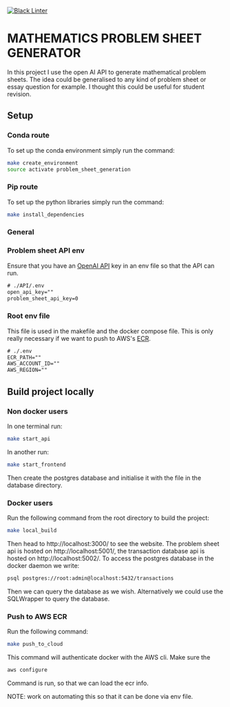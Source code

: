[![Black Linter](https://github.com/BenjaminWills/problem_sheet_generator/actions/workflows/test_build.yml/badge.svg)](https://github.com/BenjaminWills/problem_sheet_generator/actions/workflows/test_build.yml)

# MATHEMATICS PROBLEM SHEET GENERATOR

In this project I use the open AI API to generate mathematical problem sheets. The idea could be generalised to any kind of problem sheet or essay question for example. I thought this could be useful for student revision.

## Setup

### Conda route

To set up the conda environment simply run the command:

```sh
make create_environment
source activate problem_sheet_generation
```

### Pip route

To set up the python libraries simply run the command:

```sh
make install_dependencies
```

### General

### Problem sheet API env

Ensure that you have an [OpenAI API](https://platform.openai.com/account/api-keys) key in an env file so that the API can run.

```txt
# ./API/.env
open_api_key=""
problem_sheet_api_key=0
```

### Root env file

This file is used in the makefile and the docker compose file. This is only really necessary if we want to push to AWS's [ECR](https://docs.aws.amazon.com/ecr/index.html).

```txt
# ./.env
ECR_PATH=""
AWS_ACCOUNT_ID=""
AWS_REGION=""
```

## Build project locally

### Non docker users

In one terminal run:

```sh
make start_api
```

In another run:

```sh
make start_frontend
```

Then create the postgres database and initialise it with the file in the database directory.

### Docker users

Run the following command from the root directory to build the project:

```sh
make local_build
```

Then head to http://localhost:3000/ to see the website. The problem sheet api is hosted on http://localhost:5001/, the transaction database api is hosted on http://localhost:5002/. To access the postgres database in the docker daemon we write:

```sh
psql postgres://root:admin@localhost:5432/transactions
```

Then we can query the database as we wish. Alternatively we could use the SQLWrapper to query the database.

### Push to AWS ECR

Run the following command:

```sh
make push_to_cloud
```

This command will authenticate docker with the AWS cli. Make sure the 

```sh
aws configure
```

Command is run, so that we can load the ecr info. 

NOTE: work on automating this so that it can be done via env file.
